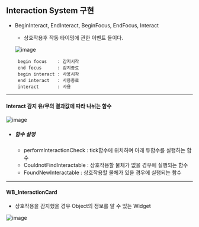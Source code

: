 ## Interaction System 구현

- BeginInteract, EndInteract, BeginFocus, EndFocus, Interact
  + 상호작용후 작동 타이밍에 관한 이벤트 들이다.

  ![image](https://github.com/HanYooTae/Unreal-Game-Project1/assets/123162344/80434b89-e684-4f9a-9bd1-fd2cbfc2aee2)

       begin focus    : 감지시작
       end focus      : 감지종료
       begin interact : 사용시작
       end interact   : 사용종료
       interact       : 사용
  
--------


#### Interact 감지 유/무의 결과값에 따라 나뉘는 함수

![image](https://github.com/HanYooTae/Unreal-Game-Project1/assets/123162344/36673683-6a7f-461b-9c39-588ca582e95a)

+ ##### 함수 설명
  + performInteractionCheck   : tick함수에 위치하며 아래 두합수를 실행하는 함수  
  + CouldnotFindInteractable  : 상호작용할 물체가 없을 경우에 실행되는 함수
  + FoundNewInteractable      : 상호작용할 물체가 있을 경우에 실행되는 함수

--------

#### WB_InteractionCard
  - 상호작용을 감지했을 경우 Object의 정보를 알 수 있는 Widget

   
   ![image](https://github.com/HanYooTae/Unreal-Game-Project1/assets/123162344/6e21658c-c8f9-4f18-9ecf-ebebe1e59430)
